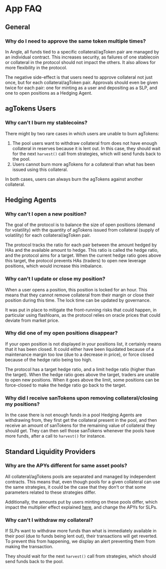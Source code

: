 # App FAQ

## General

### Why do I need to approve the same token multiple times?

In Angle, all funds tied to a specific collateral/agToken pair are managed by an individual contract. This increases security, as failures of one stablecoin or collateral in the protocol should not impact the others. It also allows for more flexibility in the protocol.

The negative side-effect is that users need to approve collateral not just once, but for each collateral/agToken pair. Approvals should even be given twice for each pair: one for minting as a user and depositing as a SLP, and one to open positions as a Hedging Agent.

## agTokens Users

### Why can't I burn my stablecoins?

There might by two rare cases in which users are unable to burn agTokens:

1. The pool users want to withdraw collateral from does not have enough collateral in reserves because it is lent out. In this case, they should wait for the next `harvest()` call from strategies, which will send funds back to the pool.
2. Users cannot burn more agTokens for a collateral than what has been issued using this collateral.

In both cases, users can always burn the agTokens against another collateral.

## Hedging Agents

### Why can't I open a new position?

The goal of the protocol is to balance the size of open positions \(demand for volatility\) with the quantity of agTokens issued from collateral \(supply of volatility\) for each collateral/agToken pair.

The protocol tracks the ratio for each pair between the amount hedged by HAs and the available amount to hedge. This ratio is called the hedge ratio, and the protocol aims for a target. When the current hedge ratio goes above this target, the protocol prevents HAs \(traders\) to open new leverage positions, which would increase this imbalance.

### Why can't I update or close my position?

When a user opens a position, this position is locked for an hour. This means that they cannot remove collateral from their margin or close their position during this time. The lock time can be updated by governance.

It was put in place to mitigate the front-running risks that could happen, in particular using flashloans, as the protocol relies on oracle prices that could deviate from market price.

### Why did one of my open positions disappear?

If your open position is not displayed in your positions list, it certainly means that it has been closed. It could either have been liquidated because of a maintenance margin too low \(due to a decrease in price\), or force closed because of the hedge ratio being too high.

The protocol has a target hedge ratio, and a limit hedge ratio \(higher than the target\). When the hedge ratio goes above the target, traders are unable to open new positions. When it goes above the limit, some positions can be force-closed to make the hedge ratio go back to the target.

### Why did I receive sanTokens upon removing collateral/closing my positions?

In the case there is not enough funds in a pool Hedging Agents are withdrawing from, they first get the collateral present in the pool, and then receive an amount of sanTokens for the remaining value of collateral they should get. They can then sell those sanTokens whenever the pools have more funds, after a call to `harvest()` for instance.

## Standard Liquidity Providers

### Why are the APYs different for same asset pools?

All collateral/agTokens pools are separated and managed by independent contracts. This means that, even though pools for a given collateral can use the same strategies, it could be the case that they don't or that some parameters related to these strategies differ.

Additionally, the amounts put by users minting on these pools differ, which impact the multiplier effect explained [here](/core-module/standard-liquidity-providers/README.md#✖-multiplier-effect), and change the APYs for SLPs.

### Why can't I withdraw my collateral?

If SLPs want to withdraw more funds than what is immediately available in their pool (due to funds being lent out), their transactions will get reverted. To prevent this from happening, we display an alert preventing them from making the transaction.

They should wait for the next `harvest()` call from strategies, which should send funds back to the pool.
